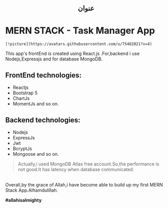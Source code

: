## <div style='text-align:center' dir="rtl">عنوان</div>
# MERN STACK - Task Manager App
    [!picture](https://avatars.githubusercontent.com/u/75482021?v=4)
This app's frontEnd is created using React.js .For,backend i use Nodejs,Expressjs and for database MongoDB.

## FrontEnd technologies:

- Reactjs
- Bootstrap 5
- ChartJs
- MomentJs and so on.

## Backend technologies:

- Nodejs
- ExpressJs
- Jwt 
- BcryptJs
- Mongoose and so on.

>Actually,i used MongoDB Atlas free account.So,the performance is not good.It has latency when database communicated.
<br/>
Overall,by the grace of Allah,i have become able to build up my first MERN Stack App.Alhamdulillah.

**#allahisalmighty**
